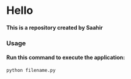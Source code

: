 # Hello

#### This is a repository created by Saahir

### Usage

#### Run this command to execute the application:

`python filename.py`
